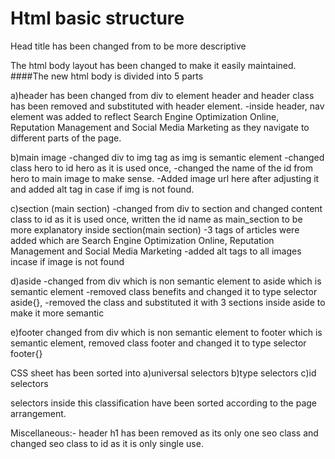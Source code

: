 # Html basic structure

Head title has been changed from to be more descriptive

The html body layout has been changed to make it easily maintained.
####The new html body is divided into 5 parts

a)header
has been changed from div to element header and header class has been removed and substituted with header element.
-inside header, nav element was added to reflect Search Engine Optimization Online, Reputation Management and Social Media Marketing
as they navigate to different parts of the page.

b)main image
-changed div to img tag as img is semantic element
-changed class hero to id hero as it is used once,
-changed the name of the id from hero to main image to make sense.
-Added image url here after adjusting it and added alt tag in case if img is not found.

c)section (main section)
-changed from div to section and changed content class to id 
as it is used once, written the id name as main_section to be more explanatory
inside section(main section)
-3 tags of articles were added which are Search Engine Optimization Online, Reputation Management and Social Media Marketing
-added alt tags to all images incase if image is not found
        
d)aside 
 -changed from div which is non semantic element to aside which is semantic element
 -removed class benefits and changed it to type selector aside{},
 -removed the class and substituted it with 3 sections inside aside  to make it more semantic
 
e)footer
changed from div which is non semantic element to footer which is semantic element, removed class footer
and changed it to type selector footer{}
   
CSS sheet has been sorted into
a)universal selectors
b)type selectors
c)id selectors

selectors inside this classification have been sorted according to the page arrangement.

Miscellaneous:-
header h1 has been removed as its only one seo class and changed seo class to id as
it is only single use.
